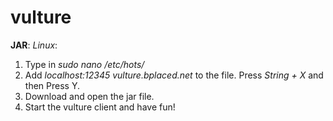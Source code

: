 # vulture
**JAR**:
*Linux*:
1. Type in *sudo nano /etc/hots/*
2. Add *localhost:12345 vulture.bplaced.net* to the file.
  Press *String + X* and then Press Y.
3. Download and open the jar file.
4. Start the vulture client and have fun!

